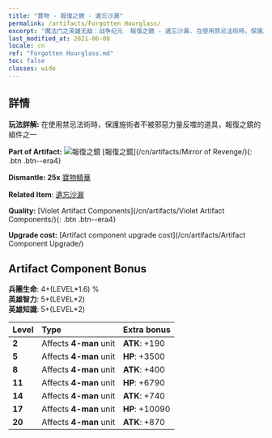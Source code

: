 ```yaml
---
title: "寶物 - 報復之鏡 - 遺忘沙漏"
permalink: /artifacts/Forgotten Hourglass/
excerpt: "魔法门之英雄无敌：战争纪元  報復之鏡 - 遺忘沙漏. 在使用禁忌法術時，保護施術者不被邪惡力量反噬的道具，報復之鏡的組件之一"
last_modified_at: 2021-06-08
locale: cn
ref: "Forgotten Hourglass.md"
toc: false
classes: wide
---
```




## 詳情

 **玩法詳解:** 在使用禁忌法術時，保護施術者不被邪惡力量反噬的道具，報復之鏡的組件之一

 **Part of Artifact:** ![報復之鏡](/images/t/icon_artifact_35.png) [報復之鏡](/cn/artifacts/Mirror of Revenge/){: .btn .btn--era4}

 **Dismantle: 25x** [寶物精華](/cn/Items/con_905/)

 **Related Item**: [遺忘沙漏](/cn/Items/art_143/)

 **Quality:** [Violet Artifact Components](/cn/artifacts/Violet Artifact Components/){: .btn .btn--era4}

 **Upgrade cost:** [Artifact component upgrade cost](/cn/artifacts/Artifact Component Upgrade/)

## Artifact Component Bonus

  **兵團生命**: 4+(LEVEL\*1.6) %<br/>**英雄智力**: 5+(LEVEL\*2)<br/>**英雄知識**: 5+(LEVEL\*2)

  |  Level  | Type |    Extra bonus  | 
  |:--------|:-----|:----------------| 
  | **2** | Affects **4-man** unit | **ATK**: +190 | 
  | **5** | Affects **4-man** unit | **HP**: +3500 | 
  | **8** | Affects **4-man** unit | **ATK**: +400 | 
  | **11** | Affects **4-man** unit | **HP**: +6790 | 
  | **14** | Affects **4-man** unit | **ATK**: +740 | 
  | **17** | Affects **4-man** unit | **HP**: +10090 | 
  | **20** | Affects **4-man** unit | **ATK**: +870 | 
